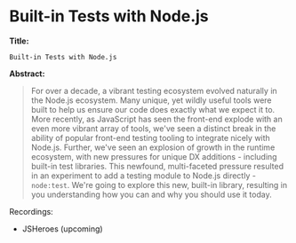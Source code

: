 # Built-in Tests with Node.js

**Title:**
```
Built-in Tests with Node.js
```

**Abstract:**
> For over a decade, a vibrant testing ecosystem evolved naturally in the Node.js ecosystem. Many unique, yet wildly useful tools were built to help us ensure our code does exactly what we expect it to. More recently, as JavaScript has seen the front-end explode with an even more vibrant array of tools, we've seen a distinct break in the ability of popular front-end testing tooling to integrate nicely with Node.js. Further, we've seen an explosion of growth in the runtime ecosystem, with new pressures for unique DX additions - including built-in test libraries. This newfound, multi-faceted pressure resulted in an experiment to add a testing module to Node.js directly - `node:test`. We're going to explore this new, built-in library, resulting in you understanding how you can and why you should use it today.

Recordings:
* JSHeroes (upcoming)

